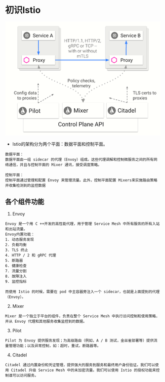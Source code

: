# 初识Istio

![istio](../Map/istio.png)
* Istio的架构分为两个平面：数据平面和控制平面。
```
数据平面：
数据平面由一组 sidecar 的代理（Envoy）组成。这些代理调解和控制微服务之间的所有网络通信，并且与控制平面的 Mixer 通讯，接受调度策略。

控制平面：
控制平面通过管理和配置 Envoy 来管理流量。此外，控制平面配置 Mixers来实施路由策略并收集检测到的监控数据
```
## 各个组件功能
1. Envoy
```
Envoy 是一个用 C ++开发的高性能代理，用于管理 Service Mesh 中所有服务的所有入站和出站流量。
Envoy内置功能：
1. 动态服务发现
2. 负载均衡
3. TLS 终止
4. HTTP / 2 和 gRPC 代理
5. 断路器
6. 健康检查
7. 流量分割
8. 故障注入
9. 监控指标

而使用 Istio 的时候，需要在 pod 中主容器旁注入一个 sidecar，也就是上面提到的代理（Envoy）。
```
2. Mixer
```
Mixer 是一个独立于平台的组件，负责在整个 Service Mesh 中执行访问控制和使用策略，并从 Envoy 代理和其他服务收集监控到的数据。
```
3. Pilot
```
Pilot 为 Envoy 提供服务发现；为高级路由（例如，A / B 测试，金丝雀部署等）提供流量管理功能；以及异常控制，如：超时，重试，断路器等。
```
4. Citadel
```
Citadel 通过内置身份和凭证管理，提供强大的服务到服务和最终用户身份验证。我们可以使用 Citadel 升级 Service Mesh 中的未加密流量。我们可以使用 Istio 的授权功能来控制谁可以访问服务。
```
